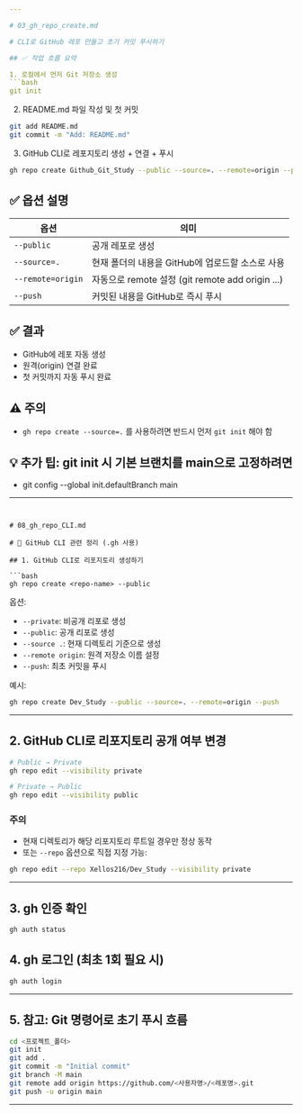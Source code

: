 ```yaml
---

# 03_gh_repo_create.md

# CLI로 GitHub 레포 만들고 초기 커밋 푸시하기

## ✅ 작업 흐름 요약

1. 로컬에서 먼저 Git 저장소 생성
```bash
git init
```

2. README.md 파일 작성 및 첫 커밋
```bash
git add README.md
git commit -m "Add: README.md"
```

3. GitHub CLI로 레포지토리 생성 + 연결 + 푸시
```bash
gh repo create Github_Git_Study --public --source=. --remote=origin --push
```

## ✅ 옵션 설명

| 옵션 | 의미 |
|------|------|
| `--public` | 공개 레포로 생성 |
| `--source=.` | 현재 폴더의 내용을 GitHub에 업로드할 소스로 사용 |
| `--remote=origin` | 자동으로 remote 설정 (git remote add origin ...) |
| `--push` | 커밋된 내용을 GitHub로 즉시 푸시 |

## ✅ 결과
- GitHub에 레포 자동 생성
- 원격(origin) 연결 완료
- 첫 커밋까지 자동 푸시 완료

## ⚠️ 주의
- `gh repo create --source=.` 를 사용하려면 반드시 먼저 `git init` 해야 함

## 💡 추가 팁: git init 시 기본 브랜치를 main으로 고정하려면
- git config --global init.defaultBranch main

---
```


# 08_gh_repo_CLI.md

# 📁 GitHub CLI 관련 정리 (.gh 사용)

## 1. GitHub CLI로 리포지토리 생성하기

```bash
gh repo create <repo-name> --public
```

옵션:
- `--private`: 비공개 리포로 생성
- `--public`: 공개 리포로 생성
- `--source .`: 현재 디렉토리 기준으로 생성
- `--remote origin`: 원격 저장소 이름 설정
- `--push`: 최초 커밋을 푸시

예시:
```bash
gh repo create Dev_Study --public --source=. --remote=origin --push
```

---

## 2. GitHub CLI로 리포지토리 공개 여부 변경

```bash
# Public → Private
gh repo edit --visibility private

# Private → Public
gh repo edit --visibility public
```

### 주의
- 현재 디렉토리가 해당 리포지토리 루트일 경우만 정상 동작
- 또는 `--repo` 옵션으로 직접 지정 가능:

```bash
gh repo edit --repo Xellos216/Dev_Study --visibility private
```

---

## 3. gh 인증 확인

```bash
gh auth status
```

## 4. gh 로그인 (최초 1회 필요 시)

```bash
gh auth login
```

---

## 5. 참고: Git 명령어로 초기 푸시 흐름

```bash
cd <프로젝트_폴더>
git init
git add .
git commit -m "Initial commit"
git branch -M main
git remote add origin https://github.com/<사용자명>/<레포명>.git
git push -u origin main
```

---